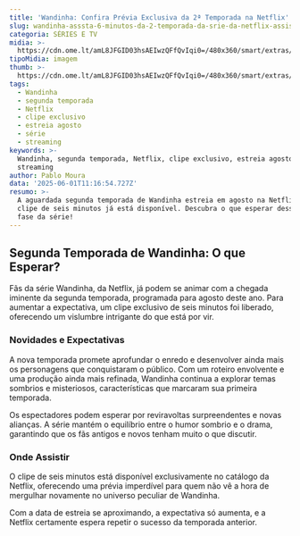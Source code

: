```yaml
---
title: 'Wandinha: Confira Prévia Exclusiva da 2ª Temporada na Netflix'
slug: wandinha-asssta-6-minutos-da-2-temporada-da-srie-da-netflix-assista
categoria: SÉRIES E TV
midia: >-
  https://cdn.ome.lt/amL8JFGID03hsAEIwzQFfQvIqi0=/480x360/smart/extras/conteudos/omelete_THUMB_-_2025-05-30T113758.127.png
tipoMidia: imagem
thumb: >-
  https://cdn.ome.lt/amL8JFGID03hsAEIwzQFfQvIqi0=/480x360/smart/extras/conteudos/omelete_THUMB_-_2025-05-30T113758.127.png
tags:
  - Wandinha
  - segunda temporada
  - Netflix
  - clipe exclusivo
  - estreia agosto
  - série
  - streaming
keywords: >-
  Wandinha, segunda temporada, Netflix, clipe exclusivo, estreia agosto, série,
  streaming
author: Pablo Moura
data: '2025-06-01T11:16:54.727Z'
resumo: >-
  A aguardada segunda temporada de Wandinha estreia em agosto na Netflix, e um
  clipe de seis minutos já está disponível. Descubra o que esperar dessa nova
  fase da série!
---
```


## Segunda Temporada de Wandinha: O que Esperar?

Fãs da série Wandinha, da Netflix, já podem se animar com a chegada iminente da segunda temporada, programada para agosto deste ano. Para aumentar a expectativa, um clipe exclusivo de seis minutos foi liberado, oferecendo um vislumbre intrigante do que está por vir.

### Novidades e Expectativas

A nova temporada promete aprofundar o enredo e desenvolver ainda mais os personagens que conquistaram o público. Com um roteiro envolvente e uma produção ainda mais refinada, Wandinha continua a explorar temas sombrios e misteriosos, características que marcaram sua primeira temporada.

Os espectadores podem esperar por reviravoltas surpreendentes e novas alianças. A série mantém o equilíbrio entre o humor sombrio e o drama, garantindo que os fãs antigos e novos tenham muito o que discutir.

### Onde Assistir

O clipe de seis minutos está disponível exclusivamente no catálogo da Netflix, oferecendo uma prévia imperdível para quem não vê a hora de mergulhar novamente no universo peculiar de Wandinha.

Com a data de estreia se aproximando, a expectativa só aumenta, e a Netflix certamente espera repetir o sucesso da temporada anterior.
